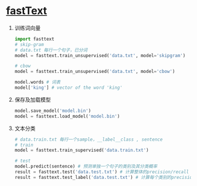 # [fastText](<https://github.com/facebookresearch/fastText/tree/master/python>)

1. 训练词向量

   ```python
   import fasttext
   # skip-gram
   # data.txt 每行一个句子，已分词
   model = fasttext.train_unsupervised('data.txt', model='skipgram')
   
   # cbow
   model = fasttext.train_unsupervised('data.txt', model='cbow')
   
   model.words # 词表
   model['king'] # vector of the word 'king'
   ```

2. 保存及加载模型

   ```python
   model.save_model('model.bin')
   model = fasttext.load_model('model.bin')
   ```


3. 文本分类

   ```python
   # data.train.txt 每行一个sample，__label__class , sentence
   # train
   model = fasttext.train_supervised('data.train.txt')
   
   # test
   model.predict(sentence) # 预测单独一个句子的类别及其分类概率
   result = fasttext.test('data.test.txt') # 计算整体的precision/recall
   result = fasttext.test_label('data.test.txt') # 计算每个类别的precision/recall
   ```

   